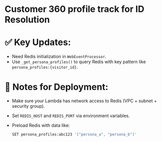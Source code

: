 # Customer 360 profile track for ID Resolution

# ✅ Key Updates:

* Need Redis initialization in `WebEventProcessor`.
* Use `_get_persona_profiles()` to query Redis with key pattern like `persona_profiles:{visitor_id}`.

# 🔧 Notes for Deployment:

* Make sure your Lambda has network access to Redis (VPC + subnet + security group).
* Set `REDIS_HOST` and `REDIS_PORT` via environment variables.
* Preload Redis with data like:

  ```bash
  SET persona_profiles:abc123 '["persona_a", "persona_b"]'
  ```